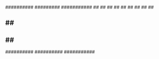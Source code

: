 ##########        #########       ###########
       ##         ##              ##
      ##          ##              ##
     ##           ##              ##
   ##             ##              ##    
 ##               ##              ##  
##########        ##########      ###########
